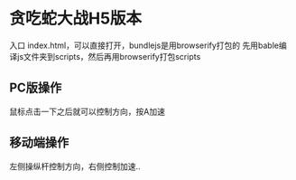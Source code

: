 # 贪吃蛇大战H5版本
入口 index.html，可以直接打开，bundlejs是用browserify打包的
先用bable编译js文件夹到scripts，然后再用browserify打包scripts

## PC版操作
鼠标点击一下之后就可以控制方向，按A加速

## 移动端操作
左侧操纵杆控制方向，右侧控制加速..
